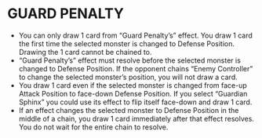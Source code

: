 
# GUARD PENALTY

*   You can only draw 1 card from “Guard Penalty’s” effect. You draw 1 card the first time the selected monster is changed to Defense Position. Drawing the 1 card cannot be chained to.
*   “Guard Penalty’s” effect must resolve before the selected monster is changed to Defense Position. If the opponent chains “Enemy Controller” to change the selected monster’s position, you will not draw a card.
*   You draw 1 card even if the selected monster is changed from face-up Attack Position to face-down Defense Position. If you select “Guardian Sphinx” you could use its effect to flip itself face-down and draw 1 card.
*   If an effect changes the selected monster to Defense Position in the middle of a chain, you draw 1 card immediately after that effect resolves. You do not wait for the entire chain to resolve.

  
